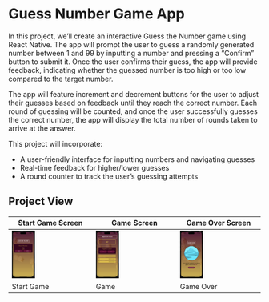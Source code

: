 # Guess Number Game App

In this project, we’ll create an interactive Guess the Number game using React Native. The app will prompt the user to guess a randomly generated number between 1 and 99 by inputting a number and pressing a “Confirm” button to submit it. Once the user confirms their guess, the app will provide feedback, indicating whether the guessed number is too high or too low compared to the target number.

The app will feature increment and decrement buttons for the user to adjust their guesses based on feedback until they reach the correct number. Each round of guessing will be counted, and once the user successfully guesses the correct number, the app will display the total number of rounds taken to arrive at the answer.

This project will incorporate:

- A user-friendly interface for inputting numbers and navigating guesses
- Real-time feedback for higher/lower guesses
- A round counter to track the user’s guessing attempts

## Project View

| Start Game Screen                                                       | Game Screen                                                       | Game Over Screen                                                       |
| ----------------------------------------------------------------------- | ----------------------------------------------------------------- | ---------------------------------------------------------------------- |
| <img src="/screenshots/start-game-screen.png" width="30%" height="30%"> | <img src="/screenshots/game-screen.png" width="30%" height="30%"> | <img src="/screenshots/game-over-screen.png" width="30%" height="30%"> |
| Start Game                                                              | Game                                                              | Game Over                                                              |
